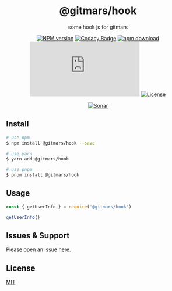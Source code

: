 <div style="text-align: center;" align="center">

# @gitmars/hook

some hook js for gitmars

[![NPM version][npm-image]][npm-url]
[![Codacy Badge][codacy-image]][codacy-url]
[![npm download][download-image]][download-url]
[![gzip][gzip-image]][gzip-url]
[![License][license-image]][license-url]

[![Sonar][sonar-image]][sonar-url]

</div>

## Install

```bash
# use npm
$ npm install @gitmars/hook --save

# use yarn
$ yarn add @gitmars/hook

# use pnpm
$ pnpm install @gitmars/hook
```

## Usage

```js
const { getUserInfo } = require('@gitmars/hook')

getUserInfo()
```

## Issues & Support

Please open an issue [here](https://github.com/saqqdy/@gitmars/hook/issues).

## License

[MIT](LICENSE)

[npm-image]: https://img.shields.io/npm/v/@gitmars/hook.svg?style=flat-square
[npm-url]: https://npmjs.org/package/@gitmars/hook
[codacy-image]: https://app.codacy.com/project/badge/Grade/f70d4880e4ad4f40aa970eb9ee9d0696
[codacy-url]: https://www.codacy.com/gh/saqqdy/@gitmars/hook/dashboard?utm_source=github.com&utm_medium=referral&utm_content=saqqdy/@gitmars/hook&utm_campaign=Badge_Grade
[download-image]: https://img.shields.io/npm/dm/@gitmars/hook.svg?style=flat-square
[download-url]: https://npmjs.org/package/@gitmars/hook
[gzip-image]: http://img.badgesize.io/https://unpkg.com/@gitmars/hook/index.js?compression=gzip&label=gzip%20size:%20JS
[gzip-url]: http://img.badgesize.io/https://unpkg.com/@gitmars/hook/index.js?compression=gzip&label=gzip%20size:%20JS
[license-image]: https://img.shields.io/badge/License-MIT-blue.svg
[license-url]: LICENSE
[sonar-image]: https://sonarcloud.io/api/project_badges/quality_gate?project=saqqdy_gitmars
[sonar-url]: https://sonarcloud.io/dashboard?id=saqqdy_gitmars

